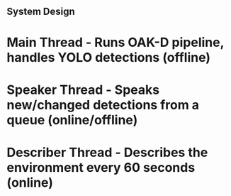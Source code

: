 ## System Design
# Main Thread - Runs OAK-D pipeline, handles YOLO detections (offline)
# Speaker Thread - Speaks new/changed detections from a queue (online/offline)
# Describer Thread - Describes the environment every 60 seconds (online)

